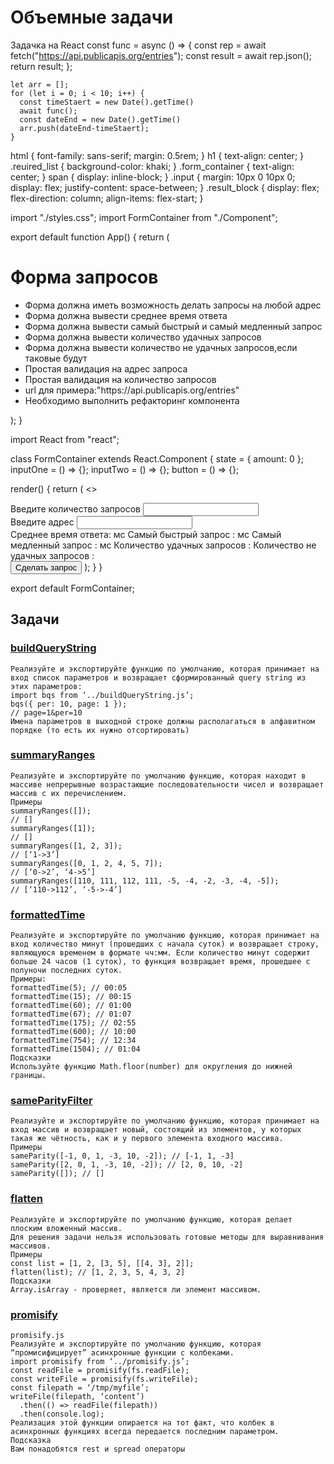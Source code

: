 # Объемные задачи

Задачка на React
const func = async () => {
const rep = await fetch("https://api.publicapis.org/entries");
const result = await rep.json();
return result;
};
  <!-- fetchData = async () => { -->

    let arr = [];
    for (let i = 0; i < 10; i++) {
      const timeStaert = new Date().getTime()
      await func();
      const dateEnd = new Date().getTime()
      arr.push(dateEnd-timeStaert);
    }

  <!-- }; -->

html {
font-family: sans-serif;
margin: 0.5rem;
}
h1 {
text-align: center;
}
.reuired_list {
background-color: khaki;
}
.form_container {
text-align: center;
}
span {
display: inline-block;
}
.input {
margin: 10px 0 10px 0;
display: flex;
justify-content: space-between;
}
.result_block {
display: flex;
flex-direction: column;
align-items: flex-start;
}

import "./styles.css";
import FormContainer from "./Component";

export default function App() {
return (
<div className="App">
<h1>Форма запросов</h1>
<ul className="reuired_list">
<li>Форма должна иметь возможность делать запросы на любой адрес</li>
<li>Форма должна вывести среднее время ответа</li>
<li>Форма должна вывести самый быстрый и самый медленный запрос</li>
<li>Форма должна вывести количество удачных запросов</li>
<li>
Форма должна вывести количество не удачных запросов,если таковые будут
</li>
<li>Простая валидация на адрес запроса</li>
<li>Простая валидация на количество запросов</li>
<li>url для примера:"https://api.publicapis.org/entries"</li>
<li>Необходимо выполнить рефакторинг компонента</li>
</ul>
<div className="form_container">
<FormContainer />
</div>
</div>
);
}

import React from "react";

class FormContainer extends React.Component {
state = {
amount: 0
};
inputOne = () => {};
inputTwo = () => {};
button = () => {};

render() {
return (
<>
<div className="input">
<label for="amount">Введите количество запросов </label>
<input type="number" name="amount" />
</div>
<div className="input">
<label for="adress">Введите адрес </label>
<input type="text" name="adress" />
</div>
<div className="result_block">
<span>Среднее время ответа: мс</span>
<span>Самый быстрый запрос : мс</span>
<span>Самый медленный запрос : мс</span>
<span>Количество удачных запросов :</span>
<span>Количество не удачных запросов :</span>
</div>
<button>Сделать запрос</button>
</>
);
}
}

export default FormContainer;

## Задачи

### [buildQueryString](https://ru.hexlet.io/challenges/js_collections_query_string_exercise)

```
Реализуйте и экспортируйте функцию по умолчанию, которая принимает на вход список параметров и возвращает сформированный query string из этих параметров:
import bqs from ‘../buildQueryString.js’;
bqs({ per: 10, page: 1 });
// page=1&per=10
Имена параметров в выходной строке должны располагаться в алфавитном порядке (то есть их нужно отсортировать)
```

### [summaryRanges](https://ru.hexlet.io/challenges/js_arrays_summary_ranges_exercise)

```
Реализуйте и экспортируйте по умолчанию функцию, которая находит в массиве непрерывные возрастающие последовательности чисел и возвращает массив с их перечислением.
Примеры
summaryRanges([]);
// []
summaryRanges([1]);
// []
summaryRanges([1, 2, 3]);
// [‘1->3’]
summaryRanges([0, 1, 2, 4, 5, 7]);
// [‘0->2’, ‘4->5’]
summaryRanges([110, 111, 112, 111, -5, -4, -2, -3, -4, -5]);
// [‘110->112’, ‘-5->-4’]
```

### [formattedTime](https://ru.hexlet.io/challenges/intro_to_programming_time_exercise)

```
Реализуйте и экспортируйте по умолчанию функцию, которая принимает на вход количество минут (прошедших с начала суток) и возвращает строку, являющуюся временем в формате чч:мм. Если количество минут содержит больше 24 часов (1 суток), то функция возвращает время, прошедшее с полуночи последних суток.
Примеры:
formattedTime(5); // 00:05
formattedTime(15); // 00:15
formattedTime(60); // 01:00
formattedTime(67); // 01:07
formattedTime(175); // 02:55
formattedTime(600); // 10:00
formattedTime(754); // 12:34
formattedTime(1504); // 01:04
Подсказки
Используйте функцию Math.floor(number) для округления до нижней границы.
```

### [sameParityFilter](https://ru.hexlet.io/challenges/js_functions_same_parity_exercise)

```
Реализуйте и экспортируйте по умолчанию функцию, которая принимает на вход массив и возвращает новый, состоящий из элементов, у которых такая же чётность, как и у первого элемента входного массива.
Примеры
sameParity([-1, 0, 1, -3, 10, -2]); // [-1, 1, -3]
sameParity([2, 0, 1, -3, 10, -2]); // [2, 0, 10, -2]
sameParity([]); // []
```

### [flatten](https://ru.hexlet.io/challenges/js_trees_flatten_exercise)

```
Реализуйте и экспортируйте по умолчанию функцию, которая делает плоским вложенный массив.
Для решения задачи нельзя использовать готовые методы для выравнивания массивов.
Примеры
const list = [1, 2, [3, 5], [[4, 3], 2]];
flatten(list); // [1, 2, 3, 5, 4, 3, 2]
Подсказки
Array.isArray - проверяет, является ли элемент массивом.
```

### [promisify](https://ru.hexlet.io/challenges/js_asynchronous_programming_promisify_exercise)

```
promisify.js
Реализуйте и экспортируйте по умолчанию функцию, которая “промисифицирует” асинхронные функции с колбеками.
import promisify from ‘../promisify.js’;
const readFile = promisify(fs.readFile);
const writeFile = promisify(fs.writeFile);
const filepath = ‘/tmp/myfile’;
writeFile(filepath, ‘content’)
  .then(() => readFile(filepath))
  .then(console.log);
Реализация этой функции опирается на тот факт, что колбек в асинхронных функциях всегда передается последним параметром.
Подсказка
Вам понадобятся rest и spread операторы
```








